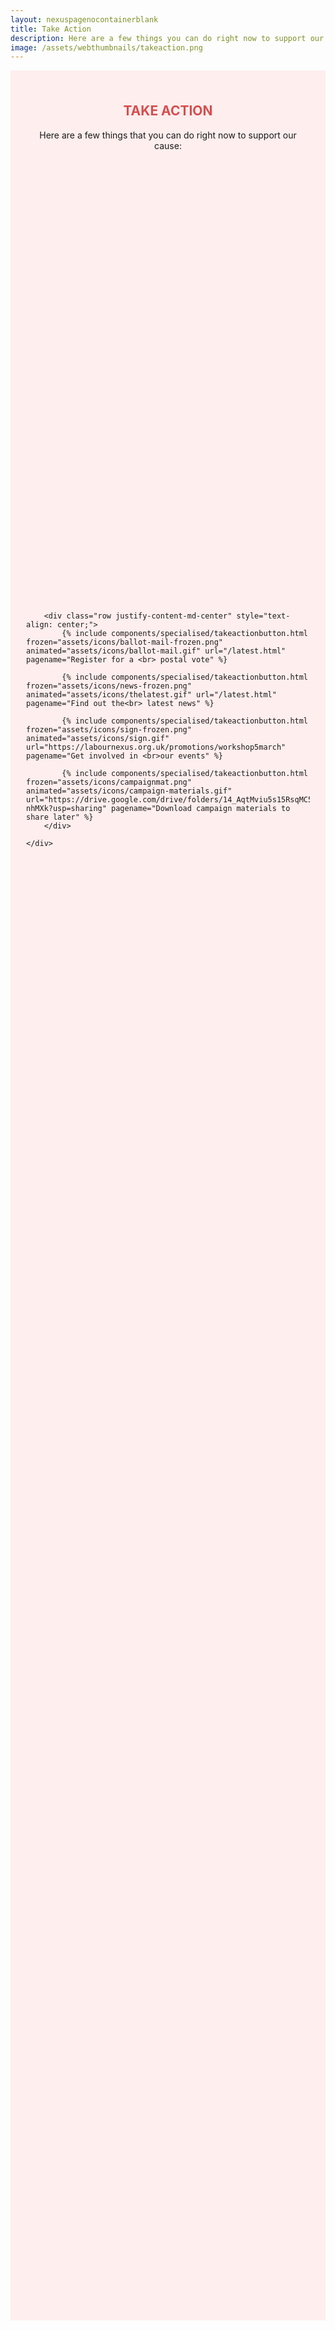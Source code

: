 ```yaml
---
layout: nexuspagenocontainerblank
title: Take Action
description: Here are a few things you can do right now to support our cause. 🌹
image: /assets/webthumbnails/takeaction.png
---
```

<div class="takeactionheader">
<br>
<div class="takeactionheader-header" style="height:20vh">
    <h2 style="text-align: center;margin-top: 35px;color: #d84d4d;">TAKE ACTION</h2>
    <p style="text-align: center;">Here are a few things that you can do <span class="red">right now</span> to support our cause:</p>
</div>
    <div class="container-fluid ">

        <div class="row justify-content-md-center" style="text-align: center;">
            {% include components/specialised/takeactionbutton.html frozen="assets/icons/ballot-mail-frozen.png" animated="assets/icons/ballot-mail.gif" url="/latest.html" pagename="Register for a <br> postal vote" %}

            {% include components/specialised/takeactionbutton.html frozen="assets/icons/news-frozen.png" animated="assets/icons/thelatest.gif" url="/latest.html" pagename="Find out the<br> latest news" %}

            {% include components/specialised/takeactionbutton.html frozen="assets/icons/sign-frozen.png" animated="assets/icons/sign.gif" url="https://labournexus.org.uk/promotions/workshop5march" pagename="Get involved in <br>our events" %}

            {% include components/specialised/takeactionbutton.html frozen="assets/icons/campaignmat.png" animated="assets/icons/campaign-materials.gif" url="https://drive.google.com/drive/folders/14_AqtMviu5s15RsqMC5aX8HaSO-nhMXk?usp=sharing" pagename="Download campaign materials to share later" %}
        </div>
        
    </div>

</div>



<style>
.takeactionheader {
    background-color: #ffeeee;
    min-height: 90vh;
    padding-left: 25px;
    padding-right: 25px;
}
    </style>